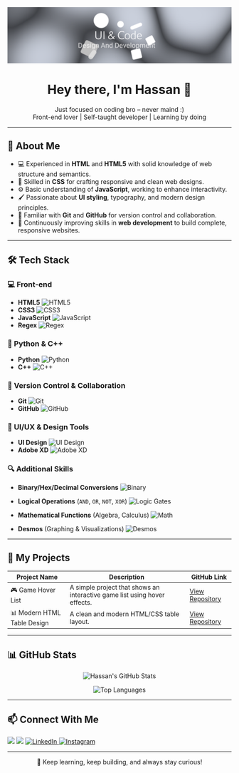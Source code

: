 <p align="center">
  <img src="UI-pho.png" alt="Banner" />
</p>
<h1 align="center">Hey there, I'm Hassan 👋</h1>
<p align="center">
  Just focused on coding bro – never maind :)<br>
  Front-end lover | Self-taught developer | Learning by doing
</p>

---

## 🧠 About Me

- 💻 Experienced in **HTML** and **HTML5** with solid knowledge of web structure and semantics.  
- 🎨 Skilled in **CSS** for crafting responsive and clean web designs.  
- ⚙️ Basic understanding of **JavaScript**, working to enhance interactivity.  
- 🖌️ Passionate about **UI styling**, typography, and modern design principles.  
- 🔧 Familiar with **Git** and **GitHub** for version control and collaboration.  
- 🚀 Continuously improving skills in **web development** to build complete, responsive websites.

---
## 🛠️ Tech Stack

### 💻 Front-end
- **HTML5** ![HTML5](https://img.shields.io/badge/HTML5-E34F26?style=flat&logo=html5&logoColor=white)
- **CSS3** ![CSS3](https://img.shields.io/badge/CSS3-1572B6?style=flat&logo=css3&logoColor=white)
- **JavaScript** ![JavaScript](https://img.shields.io/badge/JavaScript-F7DF1E?style=flat&logo=javascript&logoColor=black)
- **Regex** ![Regex](https://img.shields.io/badge/Regular_Expressions-009926?style=flat&logo=regex&logoColor=white)

### 🐍 Python & C++
- **Python** ![Python](https://img.shields.io/badge/Python-3776AB?style=flat&logo=python&logoColor=white)
- **C++** ![C++](https://img.shields.io/badge/C++-00599C?style=flat&logo=c%2B%2B&logoColor=white)

### 🔧 Version Control & Collaboration
- **Git** ![Git](https://img.shields.io/badge/Git-F05032?style=flat&logo=git&logoColor=white)
- **GitHub** ![GitHub](https://img.shields.io/badge/GitHub-181717?style=flat&logo=github&logoColor=white)

### 🎨 UI/UX & Design Tools
- **UI Design** ![UI Design](https://img.shields.io/badge/UI_Design-FF6F61?style=flat&logo=adobe-xd&logoColor=white)
- **Adobe XD** ![Adobe XD](https://img.shields.io/badge/Adobe_XD-FF61F6?style=flat&logo=adobe-xd&logoColor=white)
  
### 🔍 Additional Skills
- **Binary/Hex/Decimal Conversions** ![Binary](https://img.shields.io/badge/Binary_Hex_Decimal-4285F4?style=flat&logo=mathworks&logoColor=white)
- **Logical Operations** (`AND`, `OR`, `NOT`, `XOR`) ![Logic Gates](https://img.shields.io/badge/Logic_Gates-FF6F61?style=flat&logo=circuitverse&logoColor=white)

- **Mathematical Functions** (Algebra, Calculus) ![Math](https://img.shields.io/badge/Mathematics-009688?style=flat&logo=mathworks&logoColor=white)
- **Desmos** (Graphing & Visualizations) ![Desmos](https://img.shields.io/badge/Desmos-FF6F61?style=flat&logo=desmos&logoColor=white)

---
## 📂 My Projects

| Project Name                   | Description                      | GitHub Link                                                                 |
|-------------------------------|----------------------------------|------------------------------------------------------------------------------|
| 🎮 Game Hover List            | A simple project that shows an interactive game list using hover effects. | [View Repository](https://github.com/hassanowner/game-hover-list.git)       |
| 📊 Modern HTML Table Design   | A clean and modern HTML/CSS table layout.                 | [View Repository](https://github.com/hassanowner/modern-HTML-Table-Design.git) |
---
## 📊 GitHub Stats

<p align="center">
  <img src="https://github-readme-stats.vercel.app/api?username=hassanowner&show_icons=true&theme=github_dark&hide_border=true" alt="Hassan's GitHub Stats" />
</p>

<p align="center">
  <img src="https://github-readme-stats.vercel.app/api/top-langs/?username=hassanowner&layout=compact&theme=github_dark&hide_border=true" alt="Top Languages" />
</p>

---
## 📫 Connect With Me

<p align="left">
  <a href="https://github.com/hassanowner"><img src="https://img.shields.io/badge/-GitHub-181717?style=flat&logo=github" /></a>
  <a href="mailto:hassanowner66@gmail.com"><img src="https://img.shields.io/badge/-Email-D14836?style=flat&logo=gmail&logoColor=white" /></a>
  <a href="https://www.linkedin.com/in/hassan-kadem-6127b336b" target="_blank" rel="noopener noreferrer">
    <img src="https://img.shields.io/badge/-LinkedIn-0A66C2?style=flat&logo=linkedin&logoColor=white" alt="LinkedIn" />
  </a>
  <a href="https://www.instagram.com/thehasll" target="_blank" rel="noopener noreferrer">
    <img src="https://img.shields.io/badge/-Instagram-E4405F?style=flat&logo=instagram&logoColor=white" alt="Instagram" />
  </a>
</p>
</p>

---

<p align="center">
  🚀 Keep learning, keep building, and always stay curious!
</p>

